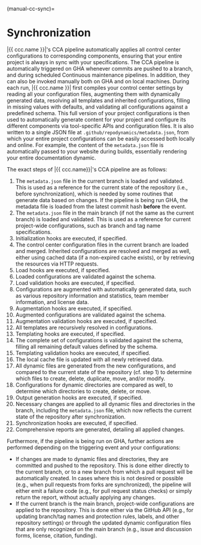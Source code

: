 (manual-cc-sync)=
# Synchronization

|{{ ccc.name }}|'s CCA pipeline automatically
applies all control center configurations
to corresponding components,
ensuring that your entire project is always 
in sync with your specifications.
The CCA pipeline is automatically triggered on GHA
whenever commits are pushed to a branch,
and during scheduled Continuous maintenance pipelines.
In addition, they can also be invoked manually both on GHA
and on local machines.
During each run, |{{ ccc.name }}| first compiles your control center settings by
reading all your configuration files,
augmenting them with dynamically generated data,
resolving all templates and inherited configurations,
filling in missing values with defaults,
and validating all configurations against a predefined schema.
This full version of your project configurations is then used
to automatically generate content for your project
and configure its different components via tool-specific APIs
and configuration files.
It is also written to a single JSON file at `.github/repodynamics/metadata.json`,
from which your entire project configurations can be easily accessed both locally and online.
For example, the content of the `metadata.json` file
is automatically passed to your website during builds,
essentially rendering your entire documentation dynamic.


The exact steps of |{{ ccc.name}}|'s CCA pipeline are as follows:

1. The `metadata.json` file in the current branch is loaded and validated.
   This is used as a reference for the current state of the repository (i.e., before synchronization),
   which is needed by some routines that generate data based on changes.
   If the pipeline is being run GHA, the metadata file is loaded from the latest
   commit hash **before** the event.
2. The `metadata.json` file in the main branch (if not the same as the current branch)
   is loaded and validated.
   This is used as a reference for current project-wide configurations,
   such as branch and tag name specifications.
3. Initialization hooks are executed, if specified. 
4. The control center configuration files in the current branch are loaded
   and merged. Inherited configurations are resolved and merged as well,
   either using cached data (if a non-expired cache exists),
   or by retrieving the resources via HTTP requests.
5. Load hooks are executed, if specified.
6. Loaded configurations are validated against the schema.
7. Load validation hooks are executed, if specified.
8. Configurations are augmented with automatically generated data,
   such as various repository information and statistics,
   team member information, and license data.
9. Augmentation hooks are executed, if specified.
10. Augmented configurations are validated against the schema.
11. Augmentation validation hooks are executed, if specified.
12. All templates are recursively resolved in configurations.
13. Templating hooks are executed, if specified.
14. The complete set of configurations is validated against the schema,
    filling all remaining default values defined by the schema.
15. Templating validation hooks are executed, if specified.
16. The local cache file is updated with all newly retrieved data.
17. All dynamic files are generated from the new configurations,
    and compared to the current state of the repository (cf. step 1)
    to determine which files to create, delete, duplicate, move, and/or modify.
18. Configurations for dynamic directories are compared as well,
    to determine which directories to create, delete, or move.
19. Output generation hooks are executed, if specified.
20. Necessary changes are applied to all dynamic files and directories in the branch,
    including the `metadata.json` file, which now reflects
    the current state of the repository after synchronization.
21. Synchronization hooks are executed, if specified.
22. Comprehensive reports are generated, detailing all applied changes.


Furthermore, if the pipeline is being run on GHA,
further actions are performed depending on the triggering event and your configurations:

- If changes are made to dynamic files and directories,
  they are committed and pushed to the repository.
  This is done either directly to the current branch, or to a new branch
  from which a pull request will be automatically created.
  In cases where this is not desired or possible (e.g., when pull requests from forks are synchronized),
  the pipeline will either emit a failure code (e.g., for pull request status checks)
  or simply return the report, without actually applying any changes.
- If the current branch is the main branch, project-wide configurations
  are applied to the repository. This is done either via the GitHub API
  (e.g., for updating branch/tag names and protection rules, labels, and other repository settings)
  or through the updated dynamic configuration files that are only recognized on the main branch
  (e.g., issue and discussion forms, license, citation, funding).
